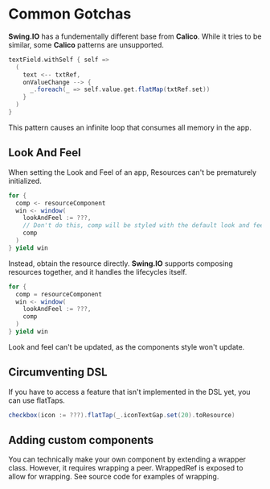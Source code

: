 # Common Gotchas

**Swing.IO** has a fundementally different base from **Calico**. While it tries to be similar, some **Calico**
patterns are unsupported.

```scala
textField.withSelf { self =>
  (
    text <-- txtRef,
    onValueChange --> {
      _.foreach(_ => self.value.get.flatMap(txtRef.set))
    }
  )
}
```
This pattern causes an infinite loop that consumes all memory in the app. 

## Look And Feel
When setting the Look and Feel of an app, Resources can't be prematurely initialized. 

```scala
for {
  comp <- resourceComponent
  win <- window(
    lookAndFeel := ???,
    // Don't do this, comp will be styled with the default look and feel
    comp
  )
} yield win
```

Instead, obtain the resource directly. **Swing.IO** supports composing resources together, and it handles the 
lifecycles itself. 

```scala
for {
  comp = resourceComponent
  win <- window(
    lookAndFeel := ???,
    comp
  )
} yield win
```

Look and feel can't be updated, as the components style won't update.

## Circumventing DSL
If you have to access a feature that isn't implemented in the DSL yet, you can use flatTaps.
```scala
checkbox(icon := ???).flatTap(_.iconTextGap.set(20).toResource)
```
## Adding custom components
You can technically make your own component by extending a wrapper class. However, it requires wrapping a peer. WrappedRef is exposed to allow for wrapping.
See source code for examples of wrapping.
